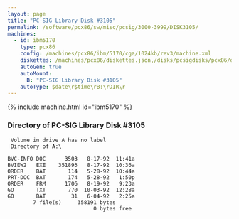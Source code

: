 ```yaml
---
layout: page
title: "PC-SIG Library Disk #3105"
permalink: /software/pcx86/sw/misc/pcsig/3000-3999/DISK3105/
machines:
  - id: ibm5170
    type: pcx86
    config: /machines/pcx86/ibm/5170/cga/1024kb/rev3/machine.xml
    diskettes: /machines/pcx86/diskettes.json,/disks/pcsigdisks/pcx86/diskettes.json
    autoGen: true
    autoMount:
      B: "PC-SIG Library Disk #3105"
    autoType: $date\r$time\rB:\rDIR\r
---
```


{% include machine.html id="ibm5170" %}

### Directory of PC-SIG Library Disk #3105

     Volume in drive A has no label
     Directory of A:\

    BVC-INFO DOC      3503   8-17-92  11:41a
    BVIEW2   EXE    351893   8-17-92  10:36a
    ORDER    BAT       114   5-28-92  10:44a
    PRT-DOC  BAT       174   5-28-92   1:50p
    ORDER    FRM      1706   8-19-92   9:23a
    GO       TXT       770  10-03-92  12:28a
    GO       BAT        31   6-04-92   2:25a
            7 file(s)     358191 bytes
                               0 bytes free
